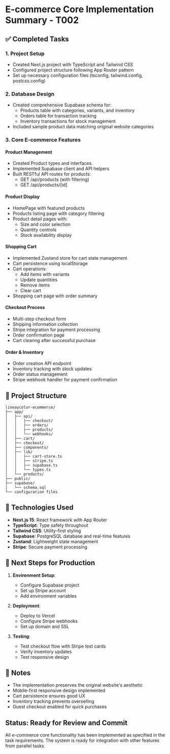 # E-commerce Core Implementation Summary - T002

## ✅ Completed Tasks

### 1. Project Setup
- Created Next.js project with TypeScript and Tailwind CSS
- Configured project structure following App Router pattern
- Set up necessary configuration files (tsconfig, tailwind.config, postcss.config)

### 2. Database Design
- Created comprehensive Supabase schema for:
  - Products table with categories, variants, and inventory
  - Orders table for transaction tracking
  - Inventory transactions for stock management
- Included sample product data matching original website categories

### 3. Core E-commerce Features

#### Product Management
- Created Product types and interfaces
- Implemented Supabase client and API helpers
- Built RESTful API routes for products:
  - GET /api/products (with filtering)
  - GET /api/products/[id]

#### Product Display
- HomePage with featured products
- Products listing page with category filtering
- Product detail pages with:
  - Size and color selection
  - Quantity controls
  - Stock availability display

#### Shopping Cart
- Implemented Zustand store for cart state management
- Cart persistence using localStorage
- Cart operations:
  - Add items with variants
  - Update quantities
  - Remove items
  - Clear cart
- Shopping cart page with order summary

#### Checkout Process
- Multi-step checkout form
- Shipping information collection
- Stripe integration for payment processing
- Order confirmation page
- Cart clearing after successful purchase

#### Order & Inventory
- Order creation API endpoint
- Inventory tracking with stock updates
- Order status management
- Stripe webhook handler for payment confirmation

## 📁 Project Structure

```
lineaycolor-ecommerce/
├── app/
│   ├── api/
│   │   ├── checkout/
│   │   ├── orders/
│   │   ├── products/
│   │   └── webhooks/
│   ├── cart/
│   ├── checkout/
│   ├── components/
│   ├── lib/
│   │   ├── cart-store.ts
│   │   ├── stripe.ts
│   │   ├── supabase.ts
│   │   └── types.ts
│   └── products/
├── public/
├── supabase/
│   └── schema.sql
└── configuration files
```

## 🔧 Technologies Used

- **Next.js 15**: React framework with App Router
- **TypeScript**: Type safety throughout
- **Tailwind CSS**: Utility-first styling
- **Supabase**: PostgreSQL database and real-time features
- **Zustand**: Lightweight state management
- **Stripe**: Secure payment processing

## 🚀 Next Steps for Production

1. **Environment Setup**:
   - Configure Supabase project
   - Set up Stripe account
   - Add environment variables

2. **Deployment**:
   - Deploy to Vercel
   - Configure Stripe webhooks
   - Set up domain and SSL

3. **Testing**:
   - Test checkout flow with Stripe test cards
   - Verify inventory updates
   - Test responsive design

## 📝 Notes

- The implementation preserves the original website's aesthetic
- Mobile-first responsive design implemented
- Cart persistence ensures good UX
- Inventory tracking prevents overselling
- Guest checkout enabled for quick purchases

## Status: Ready for Review and Commit

All e-commerce core functionality has been implemented as specified in the task requirements. The system is ready for integration with other features from parallel tasks.